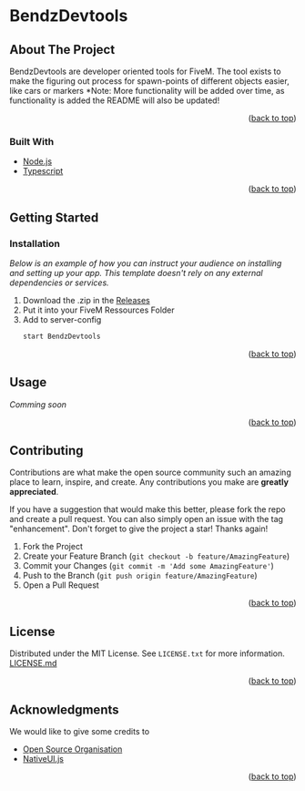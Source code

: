 <div id="top"></div>

# BendzDevtools

## About The Project

BendzDevtools are developer oriented tools for FiveM.
The tool exists to make the figuring out process for spawn-points of different objects easier,
like cars or markers
*Note: More functionality will be added over time, as functionality is added the README will also be updated!

<p align="right">(<a href="#top">back to top</a>)</p>

### Built With

* [Node.js](https://nodejs.org/en/)
* [Typescript](https://www.typescriptlang.org/)

<p align="right">(<a href="#top">back to top</a>)</p>

## Getting Started
### Installation

_Below is an example of how you can instruct your audience on installing and setting up your app. This template doesn't rely on any external dependencies or services._

1. Download the .zip in the [Releases](https://github.com/Bendz2012/BendzDevtools/releases/tag/latest)
2. Put it into your FiveM Ressources Folder
3. Add to server-config
	```sh
	start BendzDevtools
	```

<p align="right">(<a href="#top">back to top</a>)</p>


## Usage

_Comming soon_
<!-- I will add screenshots of the menu etc. here as an example of usage -->

<p align="right">(<a href="#top">back to top</a>)</p>

<!-- CONTRIBUTING -->
## Contributing

Contributions are what make the open source community such an amazing place to learn, inspire, and create. Any contributions you make are **greatly appreciated**.

If you have a suggestion that would make this better, please fork the repo and create a pull request. You can also simply open an issue with the tag "enhancement".
Don't forget to give the project a star! Thanks again!

1. Fork the Project
2. Create your Feature Branch (`git checkout -b feature/AmazingFeature`)
3. Commit your Changes (`git commit -m 'Add some AmazingFeature'`)
4. Push to the Branch (`git push origin feature/AmazingFeature`)
5. Open a Pull Request

<p align="right">(<a href="#top">back to top</a>)</p>



<!-- LICENSE -->
## License

Distributed under the MIT License. See `LICENSE.txt` for more information.
[LICENSE.md](https://github.com/Bendz2012/BendzDevtools/blob/readMe/LICENSE.md)


<p align="right">(<a href="#top">back to top</a>)</p>

<!-- ACKNOWLEDGMENTS -->
## Acknowledgments

We would like to give some credits to

* [Open Source Organisation](https://opensource.org/licenses/MIT)
* [NativeUI.js](https://github.com/PichotM/FiveM-NativeUI)

<p align="right">(<a href="#top">back to top</a>)</p>
